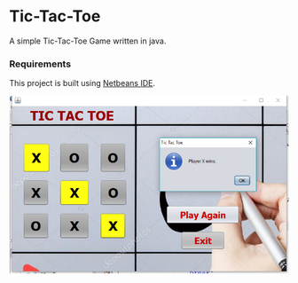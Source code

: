 # Tic-Tac-Toe
A simple Tic-Tac-Toe Game written in java.

### Requirements

This project is built using [Netbeans IDE](https://netbeans.org/).

![](screenshot/36420376_2022120991371061_7802628414757666816_n.png)
